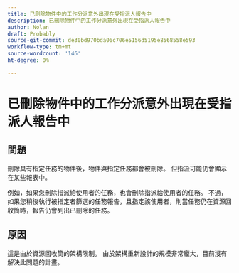 ```yaml
---
title: 已刪除物件中的工作分派意外出現在受指派人報告中
description: 已刪除物件中的工作分派意外出現在受指派人報告中
author: Nolan
draft: Probably
source-git-commit: de30bd970bda06c706e5156d5195e8568558e593
workflow-type: tm+mt
source-wordcount: '146'
ht-degree: 0%

---
```


# 已刪除物件中的工作分派意外出現在受指派人報告中

## 問題

刪除具有指定任務的物件後，物件與指定任務都會被刪除。 但指派可能仍會顯示在某些報表中。

例如，如果您刪除指派給使用者的任務，也會刪除指派給使用者的任務。 不過，如果您稍後執行被指定者篩選的任務報告，且指定該使用者，則當任務仍在資源回收筒時，報告仍會列出已刪除的任務。

## 原因

這是由於資源回收筒的架構限制。 由於架構重新設計的規模非常龐大，目前沒有解決此問題的計畫。
